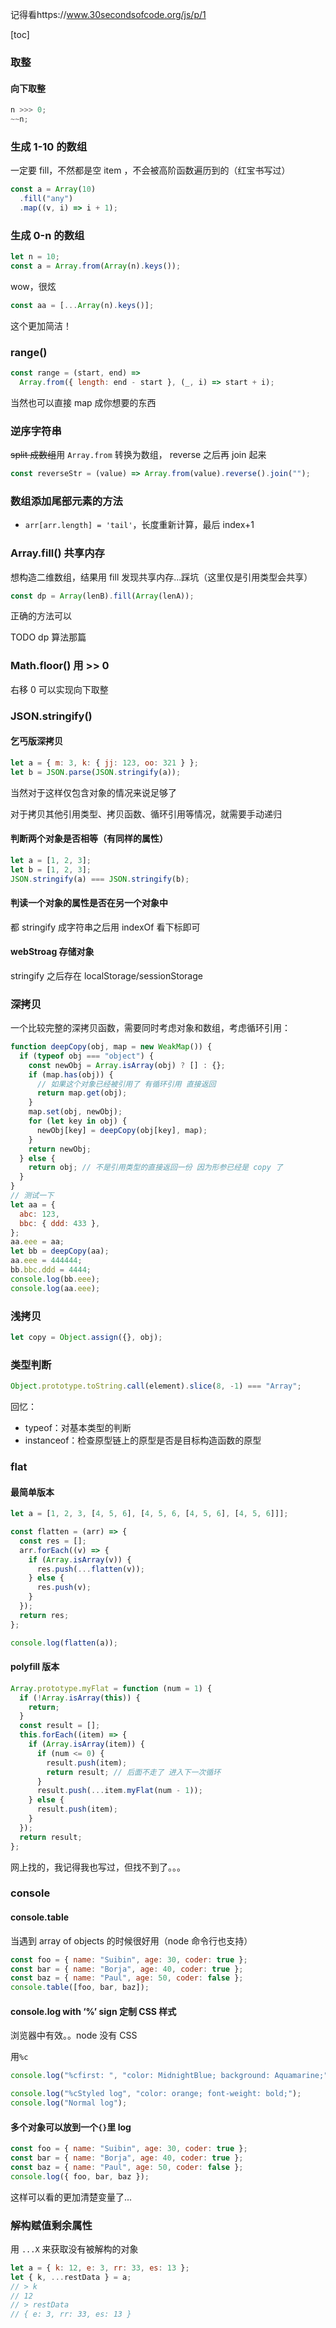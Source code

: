 记得看https://www.30secondsofcode.org/js/p/1

[toc]

### 取整

#### 向下取整

```js
n >>> 0;
~~n;
```

### 生成 1-10 的数组

一定要 fill，不然都是空 item ，不会被高阶函数遍历到的（红宝书写过）

```js
const a = Array(10)
  .fill("any")
  .map((v, i) => i + 1);
```

### 生成 0-n 的数组

```js
let n = 10;
const a = Array.from(Array(n).keys());
```

wow，很炫

```js
const aa = [...Array(n).keys()];
```

这个更加简洁！

### range()

```js
const range = (start, end) =>
  Array.from({ length: end - start }, (_, i) => start + i);
```

当然也可以直接 map 成你想要的东西

### 逆序字符串

~~split 成数组~~用 `Array.from` 转换为数组， reverse 之后再 join 起来

```js
const reverseStr = (value) => Array.from(value).reverse().join("");
```

### 数组添加尾部元素的方法

- `arr[arr.length] = 'tail'`，长度重新计算，最后 index+1

### Array.fill() 共享内存

想构造二维数组，结果用 fill 发现共享内存...踩坑（这里仅是引用类型会共享）

```js
const dp = Array(lenB).fill(Array(lenA));
```

正确的方法可以

TODO dp 算法那篇

### Math.floor() 用 >> 0

右移 0 可以实现向下取整

### JSON.stringify()

#### 乞丐版深拷贝

```js
let a = { m: 3, k: { jj: 123, oo: 321 } };
let b = JSON.parse(JSON.stringify(a));
```

当然对于这样仅包含对象的情况来说足够了

对于拷贝其他引用类型、拷贝函数、循环引用等情况，就需要手动递归

#### 判断两个对象是否相等（有同样的属性）

```js
let a = [1, 2, 3];
let b = [1, 2, 3];
JSON.stringify(a) === JSON.stringify(b);
```

#### 判读一个对象的属性是否在另一个对象中

都 stringify 成字符串之后用 indexOf 看下标即可

#### webStroag 存储对象

stringify 之后存在 localStorage/sessionStorage

### 深拷贝

一个比较完整的深拷贝函数，需要同时考虑对象和数组，考虑循环引用：

```js
function deepCopy(obj, map = new WeakMap()) {
  if (typeof obj === "object") {
    const newObj = Array.isArray(obj) ? [] : {};
    if (map.has(obj)) {
      // 如果这个对象已经被引用了 有循环引用 直接返回
      return map.get(obj);
    }
    map.set(obj, newObj);
    for (let key in obj) {
      newObj[key] = deepCopy(obj[key], map);
    }
    return newObj;
  } else {
    return obj; // 不是引用类型的直接返回一份 因为形参已经是 copy 了
  }
}
// 测试一下
let aa = {
  abc: 123,
  bbc: { ddd: 433 },
};
aa.eee = aa;
let bb = deepCopy(aa);
aa.eee = 444444;
bb.bbc.ddd = 4444;
console.log(bb.eee);
console.log(aa.eee);
```

### 浅拷贝

```js
let copy = Object.assign({}, obj);
```

### 类型判断

```js
Object.prototype.toString.call(element).slice(8, -1) === "Array";
```

回忆：

- typeof：对基本类型的判断
- instanceof：检查原型链上的原型是否是目标构造函数的原型

### flat

#### 最简单版本

```js
let a = [1, 2, 3, [4, 5, 6], [4, 5, 6, [4, 5, 6], [4, 5, 6]]];

const flatten = (arr) => {
  const res = [];
  arr.forEach((v) => {
    if (Array.isArray(v)) {
      res.push(...flatten(v));
    } else {
      res.push(v);
    }
  });
  return res;
};

console.log(flatten(a));
```

#### polyfill 版本

```js
Array.prototype.myFlat = function (num = 1) {
  if (!Array.isArray(this)) {
    return;
  }
  const result = [];
  this.forEach((item) => {
    if (Array.isArray(item)) {
      if (num <= 0) {
        result.push(item);
        return result; // 后面不走了 进入下一次循环
      }
      result.push(...item.myFlat(num - 1));
    } else {
      result.push(item);
    }
  });
  return result;
};
```

网上找的，我记得我也写过，但找不到了。。。

### console

#### console.table

当遇到 array of objects 的时候很好用（node 命令行也支持）

```js
const foo = { name: "Suibin", age: 30, coder: true };
const bar = { name: "Borja", age: 40, coder: true };
const baz = { name: "Paul", age: 50, coder: false };
console.table([foo, bar, baz]);
```

#### console.log with ‘%’ sign 定制 CSS 样式

浏览器中有效。。node 没有 CSS

用`%c`

```js
console.log("%cfirst: ", "color: MidnightBlue; background: Aquamarine;", first);

console.log("%cStyled log", "color: orange; font-weight: bold;");
console.log("Normal log");
```

#### 多个对象可以放到一个`{}`里 log

```js
const foo = { name: "Suibin", age: 30, coder: true };
const bar = { name: "Borja", age: 40, coder: true };
const baz = { name: "Paul", age: 50, coder: false };
console.log({ foo, bar, baz });
```

这样可以看的更加清楚变量了...

### 解构赋值剩余属性

用 `...X` 来获取没有被解构的对象

```javascript
let a = { k: 12, e: 3, rr: 33, es: 13 };
let { k, ...restData } = a;
// > k
// 12
// > restData
// { e: 3, rr: 33, es: 13 }
```

